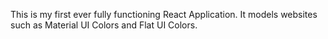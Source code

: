 This is my first ever fully functioning React Application. It models websites such as Material UI Colors and Flat UI Colors.
